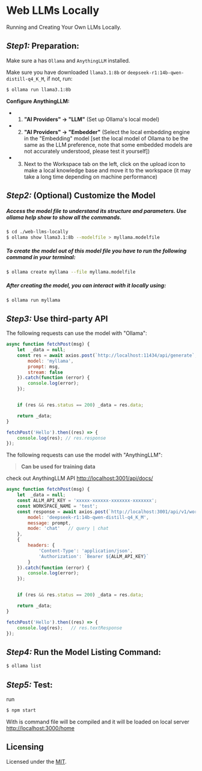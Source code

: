 # Web LLMs Locally

Running and Creating Your Own LLMs Locally.


## *Step1:* Preparation:

Make sure a has `Ollama` and `AnythingLLM` installed. 

Make sure you have downloaded `llama3.1:8b` or `deepseek-r1:14b-qwen-distill-q4_K_M`, if not, run:

```sh
$ ollama run llama3.1:8b
```

**Configure AnythingLLM:**

 - 1. **"AI Providers" -> "LLM"** (Set up Ollama's local model)
 - 2. **"AI Providers" -> "Embedder"** (Select the local embedding engine in the "Embedding" model [set the local model of Ollama to be the same as the LLM preference, note that some embedded models are not accurately understood, please test it yourself])
 - 3. Next to the Workspace tab on the left, click on the upload icon to make a local knowledge base and move it to the workspace (it may take a long time depending on machine performance)




## *Step2:* (Optional) Customize the Model 

##### Access the model file to understand its structure and parameters. Use ollama help show to show all the commands.


```sh
$ cd ./web-llms-locally
$ ollama show llama3.1:8b --modelfile > myllama.modelfile
```


##### To create the model out of this model file you have to run the following command in your terminal:

```sh
$ ollama create myllama --file myllama.modelfile
```

##### After creating the model, you can interact with it locally using:

```sh
$ ollama run myllama
```


## *Step3:* Use third-party API


The following requests can use the model with "Ollama":

```js
async function fetchPost(msg) {
    let  _data = null;
    const res = await axios.post(`http://localhost:11434/api/generate`, {
        model: 'myllama',
        prompt: msg,
        stream: false
    }).catch(function (error) {
        console.log(error);
    });


    if (res && res.status == 200) _data = res.data;

    return _data;
}

fetchPost('Hello').then((res) => {
    console.log(res); // res.response
});
```


The following requests can use the model with "AnythingLLM":

> **Can be used for training data**

check out AnythingLLM API [http://localhost:3001/api/docs/](http://localhost:3001/api/docs/)

```js
async function fetchPost(msg) {
    let  _data = null;
    const ALLM_API_KEY = 'xxxxx-xxxxxx-xxxxxxx-xxxxxxx';
    const WORKSPACE_NAME = 'test';
    const response = await axios.post(`http://localhost:3001/api/v1/workspace/${WORKSPACE_NAME}/chat`, {
        model: 'deepseek-r1:14b-qwen-distill-q4_K_M',
        message: prompt,
        mode: 'chat'   // query | chat
    },
    {
        headers: {
            'Content-Type': 'application/json',
            'Authorization': `Bearer ${ALLM_API_KEY}`
        }
    }).catch(function (error) {
        console.log(error);
    });


    if (res && res.status == 200) _data = res.data;

    return _data;
}

fetchPost('Hello').then((res) => {
    console.log(res);   // res.textResponse
});
```

## *Step4:* Run the Model Listing Command:

```sh
$ ollama list
```

## *Step5:* Test:

run
```sh
$ npm start
```

With is command file will be compiled and it will be loaded on local server [http://localhost:3000/home](http://localhost:3000/home)



## Licensing

Licensed under the [MIT](https://opensource.org/licenses/MIT).

